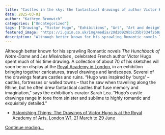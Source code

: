 ```yaml
---
title: "Castles in the sky: the fantastical drawings of author Victor Hugo – in pictures"
date: 2025-03-01
author: "Kathryn Bromwich"
categories: ["Uncategorized"]
tags: ["Drawing", "Victor Hugo", "Exhibitions", "Art", "Art and design", "Culture"]
featured_image: "https://i.guim.co.uk/img/media/20d20929b5c35b7334f260a5e901b6eddff46d6d/832_572_3045_1826/master/3045.jpg?width=140&quality=85&auto=format&fit=max&s=79e3fe077102c0c6f747b7e0cdb6b098"
description: "Although better known for his sprawling Romantic novels The Hunchback of Notre-Dame and Les Misérables, celebrated French author Victor Hugo spent much of his ..."
---
```


Although better known for his sprawling Romantic novels _The Hunchback of Notre-Dame_ and _Les Misérables_ , celebrated French author Victor Hugo spent much of his time drawing. A collection of about 70 of his sketches will soon be on display at the [Royal Academy in London](https://www.royalacademy.org.uk/), in an exhibition bringing together caricatures, travel drawings and landscapes. Several of the drawings feature castles and ruins. “Hugo was inspired by ‘burgs’ – castles, fortresses or walled towns – that he saw when travelling along the Rhine, but he often drew fantastical castles that fuse memory and imagination,” says the exhibition’s curator Sarah Lea. “Hugo’s castle drawings range in tone from sinister and sublime to highly romantic and exquisitely detailed.”

  * [Astonishing Things: The Drawings of Victor Hugo is at the Royal Academy of Arts, London W1, 21 March to 29 June](https://www.royalacademy.org.uk/exhibition/astonishing-things)

[Continue reading...](https://www.theguardian.com/artanddesign/gallery/2025/mar/01/castles-in-the-sky-the-fantastical-drawings-of-author-victor-hugo-in-pictures)
